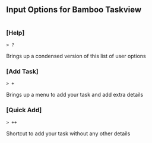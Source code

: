 ## Input Options for Bamboo Taskview
#
### [Help]

    > ?
Brings up a condensed version of this list of user options

### [Add Task]

    > +
Brings up a menu to add your task and add extra details
### [Quick Add]

    > ++
Shortcut to add your task without any other details